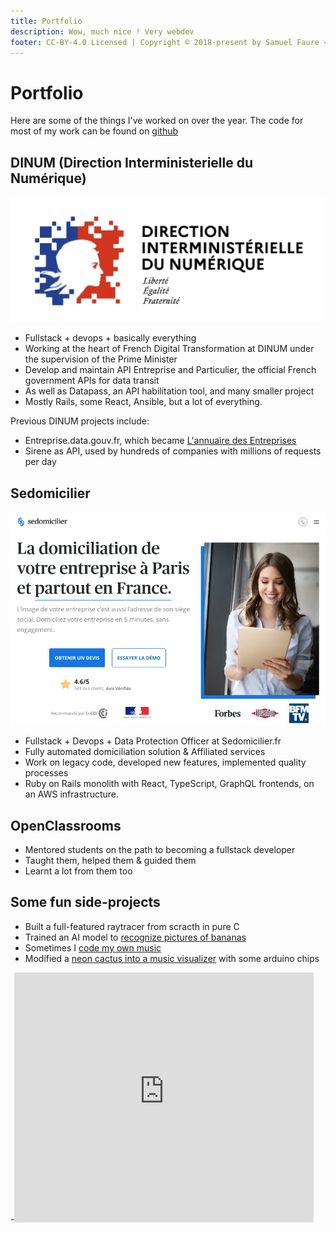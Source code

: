 ```yaml
---
title: Portfolio
description: Wow, much nice ! Very webdev
footer: CC-BY-4.0 Licensed | Copyright © 2018-present by Samuel Faure <3
---
```


# Portfolio

Here are some of the things I've worked on over the year.
The code for most of my work can be found on [github](https://github.com/samuelfaure/)

## DINUM (Direction Interministerielle du Numérique)

![Portfolio_dinum](/images/portfolio_dinum.webp)

- Fullstack + devops + basically everything
- Working at the heart of French Digital Transformation at DINUM under the supervision of the Prime Minister
- Develop and maintain API Entreprise and Particulier, the official French government APIs for data transit
- As well as Datapass, an API habilitation tool, and many smaller project
- Mostly Rails, some React, Ansible, but a lot of everything.

Previous DINUM projects include:

- Entreprise.data.gouv.fr, which became [L'annuaire des Entreprises](https://annuaire-entreprises.data.gouv.fr/)
- Sirene as API, used by hundreds of companies with millions of requests per day

## Sedomicilier

![Portfolio_sedomicilier](/images/portfolio_sedom.webp)

- Fullstack + Devops + Data Protection Officer at Sedomicilier.fr
- Fully automated domiciliation solution & Affiliated services
- Work on legacy code, developed new features, implemented quality processes
- Ruby on Rails monolith with React, TypeScript, GraphQL frontends, on an AWS infrastructure.

## OpenClassrooms

- Mentored students on the path to becoming a fullstack developer
- Taught them, helped them & guided them
- Learnt a lot from them too

## Some fun side-projects

- Built a full-featured raytracer from scracth in pure C
- Trained an AI model to [recognize pictures of bananas](https://github.com/Samuelfaure/is_that_a_banana)
- Sometimes I [code my own music](https://github.com/Samuelfaure/sonic-pi-compositions)
- Modified a [neon cactus into a music visualizer](https://github.com/Samuelfaure/neon_genesis_cactus) with some arduino chips

-<iframe width="95%" height="400" src="https://www.youtube-nocookie.com/embed/AxgrOmg6wjI" frameborder="0" allow="accelerometer; autoplay; encrypted-media; gyroscope; picture-in-picture" allowfullscreen />

## Contact Me

[samuel.faure.dev@gmail.com](mailto:samuel.faure.dev@gmail.com)
